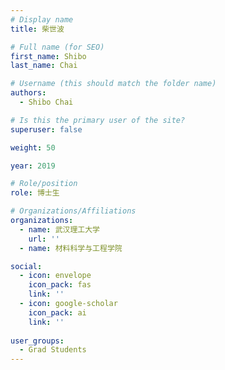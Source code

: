 ```yaml
---
# Display name
title: 柴世波

# Full name (for SEO)
first_name: Shibo
last_name: Chai

# Username (this should match the folder name)
authors:
  - Shibo Chai

# Is this the primary user of the site?
superuser: false

weight: 50

year: 2019

# Role/position
role: 博士生

# Organizations/Affiliations
organizations:
  - name: 武汉理工大学
    url: ''
  - name: 材料科学与工程学院

social:
  - icon: envelope
    icon_pack: fas
    link: ''
  - icon: google-scholar
    icon_pack: ai
    link: ''
  
user_groups:
  - Grad Students
---
```




